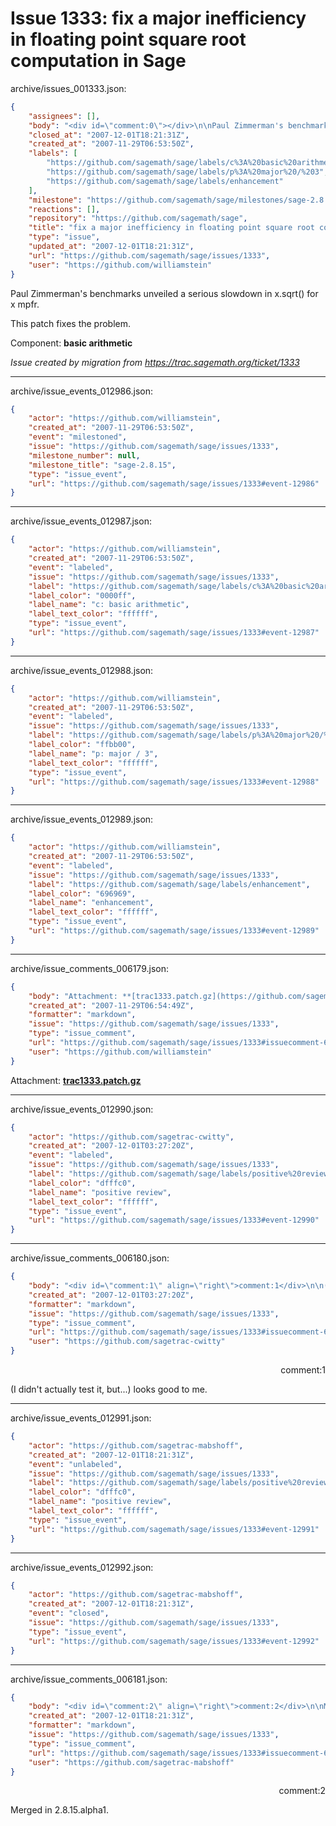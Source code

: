 # Issue 1333: fix a major inefficiency in floating point square root computation in Sage

archive/issues_001333.json:
```json
{
    "assignees": [],
    "body": "<div id=\"comment:0\"></div>\n\nPaul Zimmerman's benchmarks unveiled a serious slowdown in x.sqrt() for x mpfr.\n\nThis patch fixes the problem. \n\nComponent: **basic arithmetic**\n\n_Issue created by migration from https://trac.sagemath.org/ticket/1333_\n\n",
    "closed_at": "2007-12-01T18:21:31Z",
    "created_at": "2007-11-29T06:53:50Z",
    "labels": [
        "https://github.com/sagemath/sage/labels/c%3A%20basic%20arithmetic",
        "https://github.com/sagemath/sage/labels/p%3A%20major%20/%203",
        "https://github.com/sagemath/sage/labels/enhancement"
    ],
    "milestone": "https://github.com/sagemath/sage/milestones/sage-2.8.15",
    "reactions": [],
    "repository": "https://github.com/sagemath/sage",
    "title": "fix a major inefficiency in floating point square root computation in Sage",
    "type": "issue",
    "updated_at": "2007-12-01T18:21:31Z",
    "url": "https://github.com/sagemath/sage/issues/1333",
    "user": "https://github.com/williamstein"
}
```
<div id="comment:0"></div>

Paul Zimmerman's benchmarks unveiled a serious slowdown in x.sqrt() for x mpfr.

This patch fixes the problem. 

Component: **basic arithmetic**

_Issue created by migration from https://trac.sagemath.org/ticket/1333_





---

archive/issue_events_012986.json:
```json
{
    "actor": "https://github.com/williamstein",
    "created_at": "2007-11-29T06:53:50Z",
    "event": "milestoned",
    "issue": "https://github.com/sagemath/sage/issues/1333",
    "milestone_number": null,
    "milestone_title": "sage-2.8.15",
    "type": "issue_event",
    "url": "https://github.com/sagemath/sage/issues/1333#event-12986"
}
```



---

archive/issue_events_012987.json:
```json
{
    "actor": "https://github.com/williamstein",
    "created_at": "2007-11-29T06:53:50Z",
    "event": "labeled",
    "issue": "https://github.com/sagemath/sage/issues/1333",
    "label": "https://github.com/sagemath/sage/labels/c%3A%20basic%20arithmetic",
    "label_color": "0000ff",
    "label_name": "c: basic arithmetic",
    "label_text_color": "ffffff",
    "type": "issue_event",
    "url": "https://github.com/sagemath/sage/issues/1333#event-12987"
}
```



---

archive/issue_events_012988.json:
```json
{
    "actor": "https://github.com/williamstein",
    "created_at": "2007-11-29T06:53:50Z",
    "event": "labeled",
    "issue": "https://github.com/sagemath/sage/issues/1333",
    "label": "https://github.com/sagemath/sage/labels/p%3A%20major%20/%203",
    "label_color": "ffbb00",
    "label_name": "p: major / 3",
    "label_text_color": "ffffff",
    "type": "issue_event",
    "url": "https://github.com/sagemath/sage/issues/1333#event-12988"
}
```



---

archive/issue_events_012989.json:
```json
{
    "actor": "https://github.com/williamstein",
    "created_at": "2007-11-29T06:53:50Z",
    "event": "labeled",
    "issue": "https://github.com/sagemath/sage/issues/1333",
    "label": "https://github.com/sagemath/sage/labels/enhancement",
    "label_color": "696969",
    "label_name": "enhancement",
    "label_text_color": "ffffff",
    "type": "issue_event",
    "url": "https://github.com/sagemath/sage/issues/1333#event-12989"
}
```



---

archive/issue_comments_006179.json:
```json
{
    "body": "Attachment: **[trac1333.patch.gz](https://github.com/sagemath/sage/files/ticket1333/trac1333.patch.gz)**",
    "created_at": "2007-11-29T06:54:49Z",
    "formatter": "markdown",
    "issue": "https://github.com/sagemath/sage/issues/1333",
    "type": "issue_comment",
    "url": "https://github.com/sagemath/sage/issues/1333#issuecomment-6179",
    "user": "https://github.com/williamstein"
}
```

Attachment: **[trac1333.patch.gz](https://github.com/sagemath/sage/files/ticket1333/trac1333.patch.gz)**



---

archive/issue_events_012990.json:
```json
{
    "actor": "https://github.com/sagetrac-cwitty",
    "created_at": "2007-12-01T03:27:20Z",
    "event": "labeled",
    "issue": "https://github.com/sagemath/sage/issues/1333",
    "label": "https://github.com/sagemath/sage/labels/positive%20review",
    "label_color": "dfffc0",
    "label_name": "positive review",
    "label_text_color": "ffffff",
    "type": "issue_event",
    "url": "https://github.com/sagemath/sage/issues/1333#event-12990"
}
```



---

archive/issue_comments_006180.json:
```json
{
    "body": "<div id=\"comment:1\" align=\"right\">comment:1</div>\n\n(I didn't actually test it, but...) looks good to me.",
    "created_at": "2007-12-01T03:27:20Z",
    "formatter": "markdown",
    "issue": "https://github.com/sagemath/sage/issues/1333",
    "type": "issue_comment",
    "url": "https://github.com/sagemath/sage/issues/1333#issuecomment-6180",
    "user": "https://github.com/sagetrac-cwitty"
}
```

<div id="comment:1" align="right">comment:1</div>

(I didn't actually test it, but...) looks good to me.



---

archive/issue_events_012991.json:
```json
{
    "actor": "https://github.com/sagetrac-mabshoff",
    "created_at": "2007-12-01T18:21:31Z",
    "event": "unlabeled",
    "issue": "https://github.com/sagemath/sage/issues/1333",
    "label": "https://github.com/sagemath/sage/labels/positive%20review",
    "label_color": "dfffc0",
    "label_name": "positive review",
    "label_text_color": "ffffff",
    "type": "issue_event",
    "url": "https://github.com/sagemath/sage/issues/1333#event-12991"
}
```



---

archive/issue_events_012992.json:
```json
{
    "actor": "https://github.com/sagetrac-mabshoff",
    "created_at": "2007-12-01T18:21:31Z",
    "event": "closed",
    "issue": "https://github.com/sagemath/sage/issues/1333",
    "type": "issue_event",
    "url": "https://github.com/sagemath/sage/issues/1333#event-12992"
}
```



---

archive/issue_comments_006181.json:
```json
{
    "body": "<div id=\"comment:2\" align=\"right\">comment:2</div>\n\nMerged in 2.8.15.alpha1.",
    "created_at": "2007-12-01T18:21:31Z",
    "formatter": "markdown",
    "issue": "https://github.com/sagemath/sage/issues/1333",
    "type": "issue_comment",
    "url": "https://github.com/sagemath/sage/issues/1333#issuecomment-6181",
    "user": "https://github.com/sagetrac-mabshoff"
}
```

<div id="comment:2" align="right">comment:2</div>

Merged in 2.8.15.alpha1.
